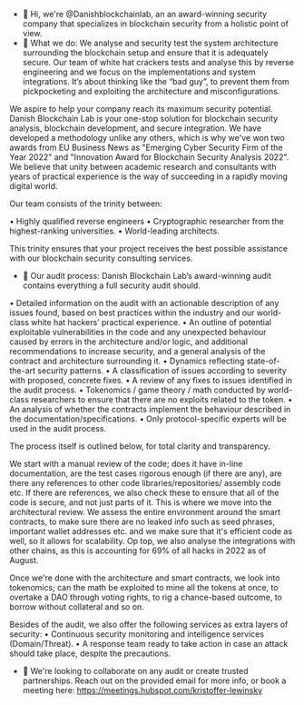 - 👋 Hi, we're @Danishblockchainlab, an an award-winning security company that specializes in blockchain security from
a holistic point of view. 
- 🧠 What we do: 
We analyse and security test the system architecture surrounding the blockchain setup and ensure that it is adequately secure. Our team of white hat crackers tests and analyse this by reverse engineering and
we focus on the implementations and system integrations. It’s about thinking like the “bad guy”, to prevent them from pickpocketing and exploiting the architecture
and misconfigurations.

We aspire to help your company reach its maximum security potential. Danish Blockchain Lab is your one-stop solution for blockchain security analysis, blockchain development, and secure integration. We have developed a methodology unlike any others, which is why we've won two awards from EU Business News as "Emerging Cyber Security Firm of the Year 2022" and "Innovation Award for Blockchain Security Analysis 2022". We believe that unity between academic research and consultants with years of practical experience is the way of succeeding in a rapidly moving digital world.

Our team consists of the trinity between:

• Highly qualified reverse engineers
• Cryptographic researcher from the highest-ranking universities.
• World-leading architects.

This trinity ensures that your project receives the best possible assistance with our blockchain security
consulting services.

- 🌱 Our audit process: 
Danish Blockchain Lab’s award-winning audit contains everything a full security audit
should.

• Detailed information on the audit with an actionable description of any issues found, based on best practices within the industry and our world-class white hat hackers’ practical experience.
• An outline of potential exploitable vulnerabilities in the code and any unexpected behaviour caused by errors in the architecture and/or logic, and additional recommendations to increase
security, and a general analysis of the contract and architecture surrounding it.
• Dynamics reflecting state-of-the-art security patterns.
• A classification of issues according to severity with proposed, concrete fixes.
• A review of any fixes to issues identified in the audit process.
• Tokenomics / game theory / math conducted by world-class researchers to ensure that there are no exploits related to the token.
• An analysis of whether the contracts implement the behaviour described in the documentation/specifications.
• Only protocol-specific experts will be used in the audit process.

The process itself is outlined below, for total clarity and transparency.

We start with a manual review of the code; does it have in-line documentation, are the test cases
rigorous enough (if there are any), are there any references to other code libraries/repositories/
assembly code etc. If there are references, we also check these to ensure that all of the code is secure,
and not just parts of it. This is where we move into the architectural review. We assess the entire
environment around the smart contracts, to make sure there are no leaked info such as seed phrases,
important wallet addresses etc. and we make sure that it's efficient code as well, so it allows for
scalability. Op top, we also analyse the integrations with other chains, as this is accounting for 69% of
all hacks in 2022 as of August.

Once we're done with the architecture and smart contracts, we look into tokenomics; can the math be
exploited to mine all the tokens at once, to overtake a DAO through voting rights, to rig a chance-based
outcome, to borrow without collateral and so on.

Besides of the audit, we also offer the following services as extra layers of security:
• Continuous security monitoring and intelligence services (Domain/Threat).
• A response team ready to take action in case an attack should take place, despite the precautions.

- 💞️ We're looking to collaborate on any audit or create trusted partnerships. Reach out on the provided email for more info, or book a meeting here: https://meetings.hubspot.com/kristoffer-lewinsky

<!---
Danishblockchainlab/Danishblockchainlab is a ✨ special ✨ repository because its `README.md` (this file) appears on your GitHub profile.
You can click the Preview link to take a look at your changes.
--->
